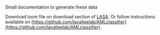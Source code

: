 Small documentation to generate these data

Download loom file on download section of [LASA](https://lasa.leucegene.ca).
Or follow instructions available on [https://github.com/lavalleelab/AMLclassifier](https://github.com/lavalleelab/AMLclassifier).

